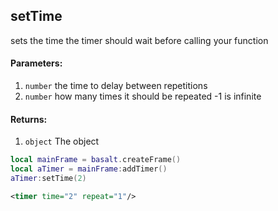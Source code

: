 ## setTime
sets the time the timer should wait before calling your function

#### Parameters: 
1. `number` the time to delay between repetitions
2. `number` how many times it should be repeated -1 is infinite

#### Returns:
1. `object` The object

```lua
local mainFrame = basalt.createFrame()
local aTimer = mainFrame:addTimer()
aTimer:setTime(2)
```
```xml
<timer time="2" repeat="1"/>
```
